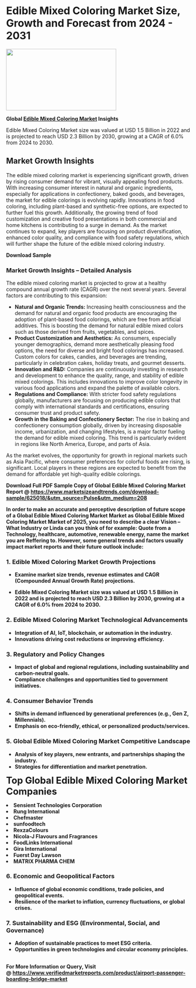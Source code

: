 <H1>Edible Mixed Coloring Market Size, Growth and Forecast from 2024 - 2031</H1><img class="aligncenter size-medium wp-image-584254" src="https://thirdeyenews.in/wp-content/uploads/2024/09/Global-Market-Research-300x168.jpeg" alt="" width="300" height="168" /><p><strong>Global&nbsp;<a href="https://www.marketsizeandtrends.com/download-sample/625018/&amp;utm_source=Pulse&amp;utm_medium=208">Edible Mixed Coloring Market</a> Insights</strong></p><p>Edible Mixed Coloring Market size was valued at USD 1.5 Billion in 2022 and is projected to reach USD 2.3 Billion by 2030, growing at a CAGR of 6.0% from 2024 to 2030.</p><p><h2>Market Growth Insights</h2> <p>The edible mixed coloring market is experiencing significant growth, driven by rising consumer demand for vibrant, visually appealing food products. With increasing consumer interest in natural and organic ingredients, especially for applications in confectionery, baked goods, and beverages, the market for edible colorings is evolving rapidly. Innovations in food coloring, including plant-based and synthetic-free options, are expected to further fuel this growth. Additionally, the growing trend of food customization and creative food presentations in both commercial and home kitchens is contributing to a surge in demand. As the market continues to expand, key players are focusing on product diversification, enhanced color quality, and compliance with food safety regulations, which will further shape the future of the edible mixed coloring industry.</p> <p><strong>Download Sample</strong></p> <h3>Market Growth Insights – Detailed Analysis</h3> <p>The edible mixed coloring market is projected to grow at a healthy compound annual growth rate (CAGR) over the next several years. Several factors are contributing to this expansion:</p> <ul> <li><strong>Natural and Organic Trends:</strong> Increasing health consciousness and the demand for natural and organic food products are encouraging the adoption of plant-based food colorings, which are free from artificial additives. This is boosting the demand for natural edible mixed colors such as those derived from fruits, vegetables, and spices.</li> <li><strong>Product Customization and Aesthetics:</strong> As consumers, especially younger demographics, demand more aesthetically pleasing food options, the need for diverse and bright food colorings has increased. Custom colors for cakes, candies, and beverages are trending, particularly in celebration cakes, holiday treats, and gourmet desserts.</li> <li><strong>Innovation and R&D:</strong> Companies are continuously investing in research and development to enhance the quality, range, and stability of edible mixed colorings. This includes innovations to improve color longevity in various food applications and expand the palette of available colors.</li> <li><strong>Regulations and Compliance:</strong> With stricter food safety regulations globally, manufacturers are focusing on producing edible colors that comply with international standards and certifications, ensuring consumer trust and product safety.</li> <li><strong>Growth in the Baking and Confectionery Sector:</strong> The rise in baking and confectionery consumption globally, driven by increasing disposable income, urbanization, and changing lifestyles, is a major factor fueling the demand for edible mixed coloring. This trend is particularly evident in regions like North America, Europe, and parts of Asia.</li> </ul> <p>As the market evolves, the opportunity for growth in regional markets such as Asia Pacific, where consumer preferences for colorful foods are rising, is significant. Local players in these regions are expected to benefit from the demand for affordable yet high-quality edible colorings.</p> <p><strong></p><p><span class=""><strong>Download Full PDF Sample Copy of Global Edible Mixed Coloring Market Report</strong> @ <a href="https://www.marketsizeandtrends.com/download-sample/625018/&amp;utm_source=Pulse&amp;utm_medium=208" target="_blank">https://www.marketsizeandtrends.com/download-sample/625018/&amp;utm_source=Pulse&amp;utm_medium=208</a></span></p><p>In order to make an accurate and perceptive description of future scope of a Global&nbsp;Edible Mixed Coloring Market Market as Global&nbsp;Edible Mixed Coloring Market Market of 2025, you need to describe a clear Vision &ndash; What Industry or Linda can you think of for example: Quote from a Technology, healthcare, automotive, renewable energy, name the market you are Reffering to. However, some general trends and factors usually impact market reports and their future outlook include:</p><h3>1.&nbsp;<strong>Edible Mixed Coloring Market Growth Projections</strong></h3><ul><li>Examine market size trends, revenue estimates and CAGR (Compounded Annual Growth Rate) projections.</li><li><p>Edible Mixed Coloring Market size was valued at USD 1.5 Billion in 2022 and is projected to reach USD 2.3 Billion by 2030, growing at a CAGR of 6.0% from 2024 to 2030.</p></li></ul><h3>2.&nbsp;<strong>Edible Mixed Coloring Market Technological Advancements</strong></h3><ul><li>Integration of AI, IoT, blockchain, or automation in the industry.</li><li>Innovations driving cost reductions or improving efficiency.</li></ul><h3>3.&nbsp;<strong>Regulatory and Policy Changes</strong></h3><ul><li>Impact of global and regional regulations, including sustainability and carbon-neutral goals.</li><li>Compliance challenges and opportunities tied to government initiatives.</li></ul><h3>4.&nbsp;<strong>Consumer Behavior Trends</strong></h3><ul><li>Shifts in demand influenced by generational preferences (e.g., Gen Z, Millennials).</li><li>Emphasis on eco-friendly, ethical, or personalized products/services.</li></ul><h3>5.&nbsp;<strong>Global Edible Mixed Coloring Market Competitive Landscape</strong></h3><ul><li>Analysis of key players, new entrants, and partnerships shaping the industry.</li><li>Strategies for differentiation and market penetration.</li></ul><p data-pm-slice="1 1 []"><span style="color: inherit; font-family: inherit; font-size: 25px;">Top Global Edible Mixed Coloring Market Companies</span></p><div class="" data-test-id=""><p><li>Sensient Technologies Corporation</li><li> Rung International</li><li> Chefmaster</li><li> sunfoodtech</li><li> RexzaColours</li><li> Nicola-J Flavours and Fragrances</li><li> FoodLinks International</li><li> Gira International</li><li> Fuerst Day Lawson</li><li> MATRIX PHARMA CHEM</li></p></div><h3>6.&nbsp;<strong>Economic and Geopolitical Factors</strong></h3><ul><li>Influence of global economic conditions, trade policies, and geopolitical events.</li><li>Resilience of the market to inflation, currency fluctuations, or global crises.</li></ul><h3>7.&nbsp;<strong>Sustainability and ESG (Environmental, Social, and Governance)</strong></h3><ul><li>Adoption of sustainable practices to meet ESG criteria.</li><li>Opportunities in green technologies and circular economy principles.</li></ul><h2><strong style="font-size: 14px;">For More Information or Query, Visit @&nbsp;</strong><a style="background-color: #ffffff; font-size: 14px;" href="https://www.marketsizeandtrends.com/report/edible-mixed-coloring-market/" target="_blank">https://www.verifiedmarketreports.com/product/airport-passenger-boarding-bridge-market</a></h2>
